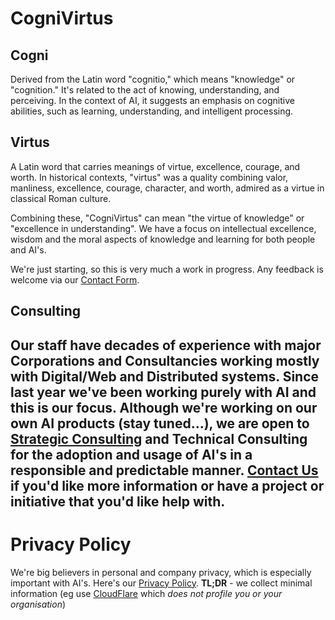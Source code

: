 # CogniVirtus
## Cogni
Derived from the Latin word "cognitio," which means "knowledge" or "cognition." It's related to the act of knowing, understanding, and perceiving. In the context of AI, it suggests an emphasis on cognitive abilities, such as learning, understanding, and intelligent processing.
## Virtus
A Latin word that carries meanings of virtue, excellence, courage, and worth. In historical contexts, "virtus" was a quality combining valor, manliness, excellence, courage, character, and worth, admired as a virtue in classical Roman culture.

Combining these, "CogniVirtus" can mean "the virtue of knowledge" or "excellence in understanding". We have a focus on intellectual excellence, wisdom and the moral aspects of knowledge and learning for both people and AI's.

We're just starting, so this is very much a work in progress. Any feedback is welcome via our [Contact Form](contact.md).

## Consulting
Our staff have decades of experience with major Corporations and Consultancies working mostly with Digital/Web and Distributed systems. Since last year we've been working purely with AI and this is our focus. Although we're working on our own AI products (stay tuned...), we are open to [Strategic Consulting](Consulting/strategic.md) and Technical Consulting for the adoption and usage of AI's in a responsible and predictable manner. [Contact Us](contact.md) if you'd like more information or have a project or initiative that you'd like help with.
---
# Privacy Policy
We're big believers in personal and company privacy, which is especially important with AI's. Here's our [Privacy Policy](privacypolicy.md). **TL;DR** - we collect minimal information (eg use [CloudFlare](https://www.cloudflare.com/en-au/web-analytics/) which *does not profile you or your organisation*)